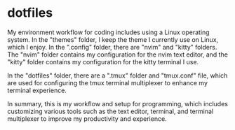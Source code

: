 # dotfiles

My environment workflow for coding includes using a Linux operating system. In the "themes" folder, I keep the theme I currently use on Linux, which I enjoy. In the ".config" folder, there are "nvim" and "kitty" folders. The "nvim" folder contains my configuration for the nvim text editor, and the "kitty" folder contains my configuration for the kitty terminal I use.

In the "dotfiles" folder, there are a ".tmux" folder and "tmux.conf" file, which are used for configuring the tmux terminal multiplexer to enhance my terminal experience.

In summary, this is my workflow and setup for programming, which includes customizing various tools such as the text editor, terminal, and terminal multiplexer to improve my productivity and experience.
